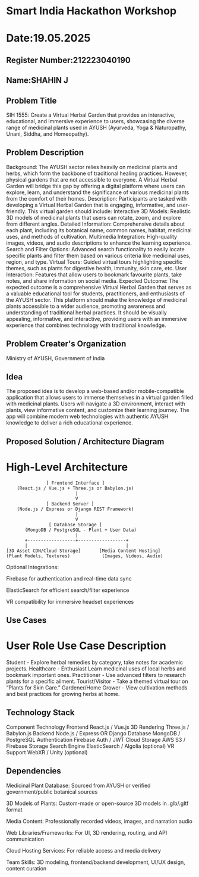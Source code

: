 # Smart India Hackathon Workshop
# Date:19.05.2025
## Register Number:212223040190
## Name:SHAHIN J
## Problem Title
SIH 1555: Create a Virtual Herbal Garden that provides an interactive, educational, and immersive experience to users, showcasing the diverse range of medicinal plants used in AYUSH (Ayurveda, Yoga & Naturopathy, Unani, Siddha, and Homeopathy).
## Problem Description
Background: The AYUSH sector relies heavily on medicinal plants and herbs, which form the backbone of traditional healing practices. However, physical gardens that are not accessible to everyone. A Virtual Herbal Garden will bridge this gap by offering a digital platform where users can explore, learn, and understand the significance of various medicinal plants from the comfort of their homes. Description: Participants are tasked with developing a Virtual Herbal Garden that is engaging, informative, and user-friendly. This virtual garden should include: Interactive 3D Models: Realistic 3D models of medicinal plants that users can rotate, zoom, and explore from different angles. Detailed Information: Comprehensive details about each plant, including its botanical name, common names, habitat, medicinal uses, and methods of cultivation. Multimedia Integration: High-quality images, videos, and audio descriptions to enhance the learning experience. Search and Filter Options: Advanced search functionality to easily locate specific plants and filter them based on various criteria like medicinal uses, region, and type. Virtual Tours: Guided virtual tours highlighting specific themes, such as plants for digestive health, immunity, skin care, etc. User Interaction: Features that allow users to bookmark favourite plants, take notes, and share information on social media. Expected Outcome: The expected outcome is a comprehensive Virtual Herbal Garden that serves as a valuable educational tool for students, practitioners, and enthusiasts of the AYUSH sector. This platform should make the knowledge of medicinal plants accessible to a wider audience, promoting awareness and understanding of traditional herbal practices. It should be visually appealing, informative, and interactive, providing users with an immersive experience that combines technology with traditional knowledge.

## Problem Creater's Organization
Ministry of AYUSH, Government of India

## Idea
The proposed idea is to develop a web-based and/or mobile-compatible application that allows users to immerse themselves in a virtual garden filled with medicinal plants. Users will navigate a 3D environment, interact with plants, view informative content, and customize their learning journey. The app will combine modern web technologies with authentic AYUSH knowledge to deliver a rich educational experience.


## Proposed Solution / Architecture Diagram
# High-Level Architecture
```
               [ Frontend Interface ]
    (React.js / Vue.js + Three.js or Babylon.js)
                          |
                          V
               [ Backend Server ]
    (Node.js / Express or Django REST Framework)
                          |
                          V
                [ Database Storage ]
       (MongoDB / PostgreSQL - Plant + User Data)
                          |
       +------------------+------------------+
       |                                     |
[3D Asset CDN/Cloud Storage]       [Media Content Hosting]
(Plant Models, Textures)            (Images, Videos, Audio)
```
Optional Integrations:

Firebase for authentication and real-time data sync

ElasticSearch for efficient search/filter experience

VR compatibility for immersive headset experiences

## Use Cases
# User Role	Use Case Description
Student -	Explore herbal remedies by category, take notes for academic projects.
Healthcare - Enthusiast	Learn medicinal uses of local herbs and bookmark important ones.
Practitioner -	Use advanced filters to research plants for a specific ailment.
Tourist/Visitor -	Take a themed virtual tour on “Plants for Skin Care.”
Gardener/Home Grower -	View cultivation methods and best practices for growing herbs at home.

## Technology Stack
Component      	Technology
Frontend	      React.js / Vue.js
3D Rendering	  Three.js / Babylon.js
Backend       	Node.js / Express OR Django
Database      	MongoDB / PostgreSQL
Authentication	Firebase Auth / JWT
Cloud Storage	  AWS S3 / Firebase Storage
Search Engine  	ElasticSearch / Algolia (optional)
VR Support	    WebXR / Unity (optional)
## Dependencies
Medicinal Plant Database: Sourced from AYUSH or verified government/public botanical sources

3D Models of Plants: Custom-made or open-source 3D models in .glb/.gltf format

Media Content: Professionally recorded videos, images, and narration audio

Web Libraries/Frameworks: For UI, 3D rendering, routing, and API communication

Cloud Hosting Services: For reliable access and media delivery

Team Skills: 3D modeling, frontend/backend development, UI/UX design, content curation
